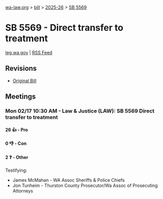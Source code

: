 [wa-law.org](/) > [bill](/bill/) > [2025-26](/bill/2025-26/) > [SB 5569](/bill/2025-26/sb/5569/)

# SB 5569 - Direct transfer to treatment
[leg.wa.gov](https://app.leg.wa.gov/billsummary?BillNumber=5569&Year=2025&Initiative=false) | [RSS Feed](./rss.xml)

## Revisions
* [Original Bill](1/)

## Meetings
### Mon 02/17 10:30 AM - Law & Justice (LAW): SB 5569 Direct transfer to treatment
#### 26 👍 - Pro

#### 0 👎 - Con

#### 2 ❓ - Other
Testifying:
* James McMahan - WA Assoc Sheriffs & Police Chiefs
* Jon Tunheim - Thurston County Prosecutor/Wa Assoc of Prosecuting Attorneys

